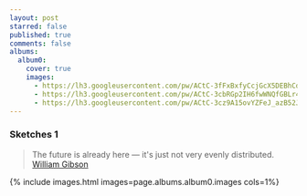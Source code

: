 ```yaml
---
layout: post
starred: false
published: true
comments: false
albums:
  album0:
    cover: true
    images:
      - https://lh3.googleusercontent.com/pw/ACtC-3fFxBxfyCcjGcX5DEBhCd4evYeVozuI7ksGiPRjlWDz8Wb1-witRXCiS-WborffBSkHGvR5Zt_Bht8whZt8sVwtnehW-GnHzJckWMtMCcbbuQGfbULiT0dXlQJ1YgfTvwtRvtoAP4QyfJ3rtcgV9rX4iQ=w1024-h431-no?authuser=1
      - https://lh3.googleusercontent.com/pw/ACtC-3cbRGp2IH6fwWNQfGBLr45JvD8XlRKnOBx_sFUPMt8XXtdN9NXJKoBan_EhqVQMpYMlKmhIUkmCcaeh8XGoFYxwTQIfhIwoXw2NblCKVvKZ4rO53SrjqXUWWtUgL384ttArhkyUflT35Sd0L9M2wioc5g=w1024-h431-no?authuser=1
      - https://lh3.googleusercontent.com/pw/ACtC-3cz9A15ovYZFeJ_azB52JehU_YDL1GCARmCr5zjmTM51sWO-ak5ZlNpCdE_7mbK-spIJ6ufbYqZ-0NJ03YIm0t4avZe0xDyo1nzrZPISUqS_8RrYNCTiJ2Zh2shcXC25SWcvVUiZ5SpeJsWcoBUam84xg=w1024-h431-no?authuser=1
---
```


### Sketches 1

> The future is already here — it's just not very evenly distributed.   
[William Gibson](https://en.wikipedia.org/wiki/William_Gibson)

{% include images.html images=page.albums.album0.images cols=1%}

